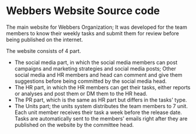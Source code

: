 # Webbers Website Source code

The main website for Webbers Organization; It was developed for the team members to know their weekly tasks and submit them for review before being published on the internet.

The website consists of 4 part.

* The social media part, in which the social media members can post campaigns and marketing strategies and social media posts; Other social media and HR members and head can comment and give them suggestions before being committed by the social media head.
* The HR part, in which the HR members can get their tasks, either reports or analyses and post them or DM them to the HR head.
* The PR part, which is the same as HR part but differs in the tasks' type.
* The Units part; the units system distributes the team members to 7 unit. Each unit member receives their task a week before the release date. Tasks are automatically sent to the members' emails right after they are published on the website by the committee head.
